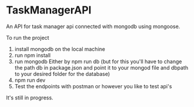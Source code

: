 # TaskManagerAPI
An API for task manager api connected with mongodb using mongoose.


To run the project 
1) install mongodb on the local machine
2) run npm install
3) run mongodb
   Either by npm run db (but for this you'll have to change the path db in package.json and point it to your mongod file and dbpath
   to your desired folder for the database)
4) npm run dev
5) Test the endpoints with postman or however you like to test api's





It's still in progress.
